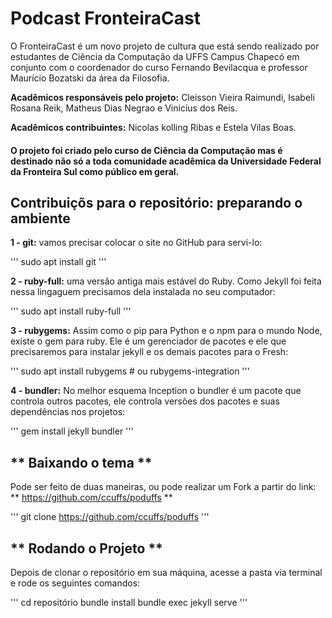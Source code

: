 
# **Podcast FronteiraCast**

  O FronteiraCast é um novo projeto de cultura que está sendo realizado por estudantes de Ciência da Computação da UFFS       Campus Chapecó em conjunto com o coordenador do curso Fernando Bevilacqua e professor Maurício Bozatski da área da Filosofia.
  
**Acadêmicos responsáveis pelo projeto:** Cleisson Vieira Raimundi, Isabeli Rosana Reik, Matheus Dias Negrao e Vinicius dos Reis.

**Acadêmicos contribuintes:** Nicolas kolling Ribas e Estela Vilas Boas.

#### O projeto foi criado pelo curso de Ciência da Computação mas é destinado não só a toda comunidade acadêmica da Universidade Federal da Fronteira Sul como público em geral.




## **Contribuiçõs para o repositório: preparando o ambiente**


**1 - git:** vamos precisar colocar o site no GitHub para servi-lo:

'''
sudo apt install git
'''

**2 - ruby-full:** uma versão antiga mais estável do Ruby. Como Jekyll foi feita nessa lingaguem precisamos dela instalada no seu computador:

'''
sudo apt install ruby-full
'''

**3 - rubygems:** Assim como o pip para Python e o npm para o mundo Node, existe o gem para ruby. Ele é um gerenciador de pacotes e ele que precisaremos para instalar jekyll e os demais pacotes para o Fresh:

'''
sudo apt install rubygems       # ou rubygems-integration
'''

**4 - bundler:** No melhor esquema Inception o bundler é um pacote que controla outros pacotes, ele controla versões dos pacotes e suas dependências nos projetos:

'''
gem install jekyll bundler
'''


## ** Baixando o tema **

Pode ser feito de duas maneiras, ou pode realizar um Fork a partir do link: ** https://github.com/ccuffs/poduffs **

'''
git clone https://github.com/ccuffs/poduffs
'''


## ** Rodando o Projeto **

Depois de clonar o repositório em sua máquina, acesse a pasta via terminal e rode os seguintes comandos: 

'''
cd repositório
bundle install
bundle exec jekyll serve
'''
